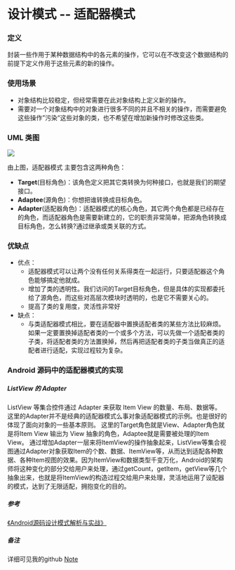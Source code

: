 # 设计模式 -- 适配器模式

### 定义

封装一些作用于某种数据结构中的各元素的操作，它可以在不改变这个数据结构的前提下定义作用于这些元素的新的操作。

### 使用场景

- 对象结构比较稳定，但经常需要在此对象结构上定义新的操作。
- 需要对一个对象结构中的对象进行很多不同的并且不相关的操作，而需要避免这些操作”污染“这些对象的类，也不希望在增加新操作时修改这些类。

### UML 类图

![](https://github.com/mrlsm/Note/blob/master/designPatterns/images/adapter_uml.jpg)

由上图，适配器模式 主要包含这两种角色：

- **Target**(目标角色)：该角色定义把其它类转换为何种接口，也就是我们的期望接口。
- **Adaptee**(源角色)：你想把谁转换成目标角色。
- **Adapter**(适配器角色)：适配器模式的核心角色，其它两个角色都是已经存在的角色，而适配器角色是需要新建立的，它的职责非常简单，把源角色转换成目标角色，怎么转换?通过继承或类关联的方式。

### 优缺点
- 优点：
    - 适配器模式可以让两个没有任何关系得类在一起运行，只要适配器这个角色能够搞定他就成。
    - 增加了类的透明性。我们访问的Target目标角色，但是具体的实现都委托给了源角色，而这些对高层次模块时透明的，也是它不需要关心的。
    - 提高了类的复用度，灵活性非常好
- 缺点：
    - 与类适配器模式相比，要在适配器中置换适配者类的某些方法比较麻烦。如果一定要置换掉适配者类的一个或多个方法，可以先做一个适配者类的子类，将适配者类的方法置换掉，然后再把适配者类的子类当做真正的适配者进行适配，实现过程较为复杂。

### Android 源码中的适配器模式的实现

##### ListView 的 Adapter

ListView 等集合控件通过 Adapter 来获取 Item View 的数量、布局、数据等。
这里的Adapter并不是经典的适配器模式么事对象适配器模式的示例。也是很好的体现了面向对象的一些基本原则。
这里的Target角色就是View、Adapter角色就是将Item View 输出为 View 抽象的角色，Adaptee就是需要被处理的Item View。
通过增加Adapter一层来将ItemView的操作抽象起来，ListView等集合视图通过Adapter对象获取Item的个数、数据、ItemView等，从而达到适配各种数据、各种Item视图的效果。因为ItemView和数据类型千变万化，Android的架构师将这种变化的部分交给用户来处理，通过getCount，getItem，getView等几个抽象出来，也就是将ItemView的构造过程交给用户来处理，灵活地运用了设配器的模式，达到了无限适配，拥抱变化的目的。

##### 参考
[《Android源码设计模式解析与实战》](https://book.douban.com/subject/26644935/)  
                                                                   

##### 备注
详细可见我的github [Note](https://github.com/mrlsm/Note)
